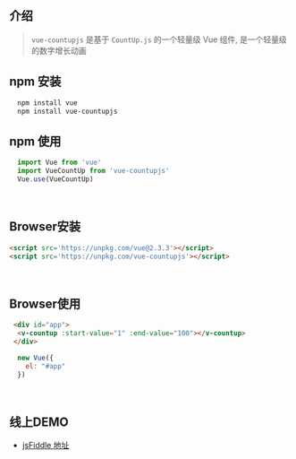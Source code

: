 ## 介绍
> `vue-countupjs` 是基于 `CountUp.js` 的一个轻量级 Vue 组件, 是一个轻量级的数字增长动画

## npm 安装

```bash
  npm install vue
  npm install vue-countupjs
```
## npm 使用
```javascript
  import Vue from 'vue'
  import VueCountUp from 'vue-countupjs'
  Vue.use(VueCountUp)
```
<br>

## Browser安装

```markdown
<script src='https://unpkg.com/vue@2.3.3'></script>
<script src='https://unpkg.com/vue-countupjs'></script>
```

<br>

## Browser使用

```html
 <div id="app">
  <v-countup :start-value="1" :end-value="100"></v-countup>
 </div>
```

```javascript
  new Vue({
    el: "#app"
  })
```

<br>

## 线上DEMO

- [jsFiddle 地址](https://jsfiddle.net/liyl/mnz95c42/)
